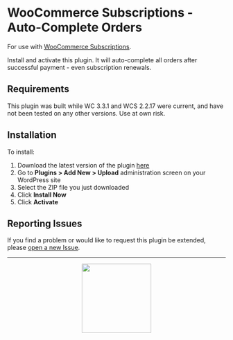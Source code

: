 # WooCommerce Subscriptions - Auto-Complete Orders

 For use with [WooCommerce Subscriptions](https://woocommerce.com/products/woocommerce-subscriptions/).

Install and activate this plugin. It will auto-complete all orders after successful payment - even subscription renewals.
## Requirements

This plugin was built while WC 3.3.1 and WCS 2.2.17 were current, and have not been tested on any other versions. Use at own risk.

## Installation

To install:

1. Download the latest version of the plugin [here](https://github.com/Prospress/woocommerce-subscriptions-auto-complete-orders/archive/master.zip)
1. Go to **Plugins > Add New > Upload** administration screen on your WordPress site
1. Select the ZIP file you just downloaded
1. Click **Install Now**
1. Click **Activate**

## Reporting Issues

If you find a problem or would like to request this plugin be extended, please [open a new Issue](https://github.com/Prospress/woocommerce-subscriptions-auto-complete-orders/issues/new).

---

<p align="center">
	<a href="https://prospress.com/">
		<img src="https://cloud.githubusercontent.com/assets/235523/11986380/bb6a0958-a983-11e5-8e9b-b9781d37c64a.png" width="160">
	</a>
</p>
